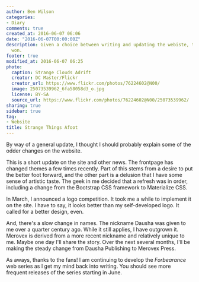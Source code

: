 ```yaml
---
author: Ben Wilson
categories:
- Diary
comments: true
created_at: 2016-06-07 06:06
date: "2016-06-07T00:00:00Z"
description: Given a choice between writing and updating the webiste, the website
  won.
footer: true
modified_at: 2016-06-07 06:25
photo:
  caption: Strange Clouds Adrift
  creator: DC Master/Flickr
  creator_url: https://www.flickr.com/photos/76224602@N00/
  image: 25073539962_6fa58058d3_o.jpg
  license: BY-SA
  source_url: https://www.flickr.com/photos/76224602@N00/25073539962/
sharing: true
sidebar: true
tag:
- Website
title: Strange Things Afoot
---
```


By way of a general update, I thought I should probably explain some of the odder changes on the website.

<!--more-->

This is a short update on the site and other news. The frontpage has changed themes a few times recently. Part of this stems from a desire to put the better foot forward, and the other part is a delusion that I have some sense of artistic taste. The geek in me decided that a refresh was in order, including a change from the Bootstrap CSS framework to Materialize CSS.

In March, I announced a logo competition. It took me a while to implement it on the site. I have to say, it looks better than my self-developed logo. It called for a better design, even.

And, there's a slow change in names. The nickname Dausha was given to me over a quarter century ago. While it still applies, I have outgrown it. Merovex is derived from a more recent nickname and relatively unique to me. Maybe one day I'll share the story. Over the next several months, I'll be making the steady change from Dausha Publishing to Merovex Press.

As aways, thanks to the fans! I am continuing to develop the *Forbearance* web series as I get my mind back into writing. You should see more frequent releases of the series starting in June.
